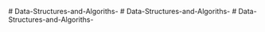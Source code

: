 
#   D a t a - S t r u c t u r e s - a n d - A l g o r i t h s -  
 #   D a t a - S t r u c t u r e s - a n d - A l g o r i t h s -  
 #   D a t a - S t r u c t u r e s - a n d - A l g o r i t h s -  
 